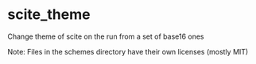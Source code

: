 # scite_theme
Change theme of scite on the run from a set of base16 ones  

Note: Files in the schemes directory have their own licenses (mostly MIT)
